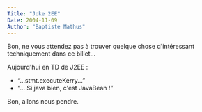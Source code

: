 ```yaml
---
Title: "Joke 2EE"
Date: 2004-11-09
Author: "Baptiste Mathus"
---
```




Bon, ne vous attendez pas à trouver quelque chose d'intéressant
techniquement dans ce billet...

Aujourd'hui en TD de J2EE :

-   “...stmt.executeKerry...”
-   “... Si java bien, c'est JavaBean !”

Bon, allons nous pendre.

